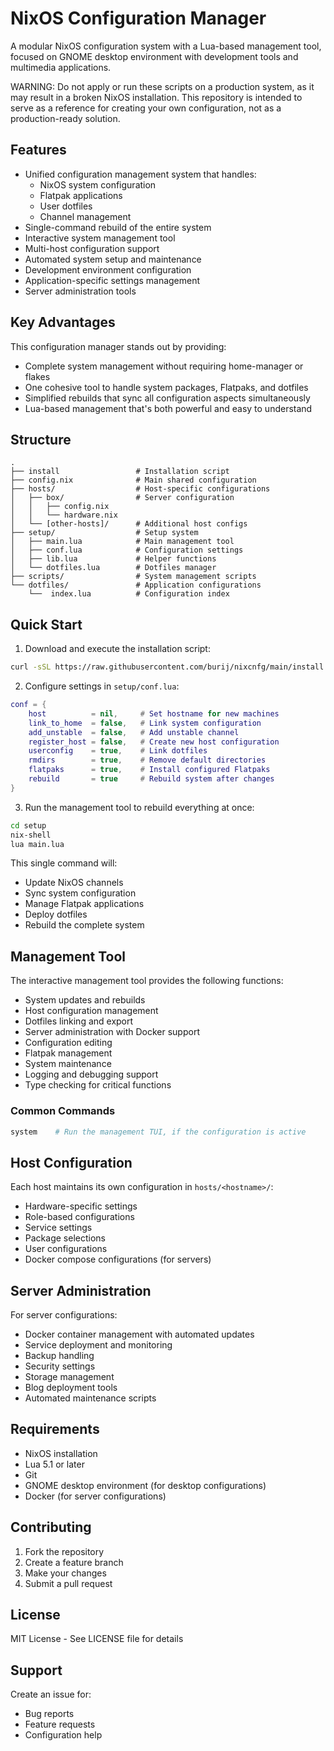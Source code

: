 # NixOS Configuration Manager

A modular NixOS configuration system with a Lua-based management tool, focused on GNOME desktop environment with development tools and multimedia applications.

WARNING: Do not apply or run these scripts on a production system, as it may result in a broken NixOS installation. This repository is intended to serve as a reference for creating your own configuration, not as a production-ready solution.

## Features

- Unified configuration management system that handles:
  - NixOS system configuration
  - Flatpak applications
  - User dotfiles
  - Channel management
- Single-command rebuild of the entire system
- Interactive system management tool
- Multi-host configuration support
- Automated system setup and maintenance
- Development environment configuration
- Application-specific settings management
- Server administration tools

## Key Advantages

This configuration manager stands out by providing:
- Complete system management without requiring home-manager or flakes
- One cohesive tool to handle system packages, Flatpaks, and dotfiles
- Simplified rebuilds that sync all configuration aspects simultaneously
- Lua-based management that's both powerful and easy to understand

## Structure

```
.
├── install                 # Installation script
├── config.nix              # Main shared configuration
├── hosts/                  # Host-specific configurations
│   ├── box/                # Server configuration
│   │   ├── config.nix
│   │   └── hardware.nix
│   └── [other-hosts]/      # Additional host configs
├── setup/                  # Setup system
│   ├── main.lua            # Main management tool
│   ├── conf.lua            # Configuration settings
│   ├── lib.lua             # Helper functions
│   └── dotfiles.lua        # Dotfiles manager
├── scripts/                # System management scripts
└── dotfiles/               # Application configurations
    └──  index.lua          # Configuration index
```

## Quick Start

1. Download and execute the installation script:
```bash
curl -sSL https://raw.githubusercontent.com/burij/nixcnfg/main/install | bash
```

2. Configure settings in `setup/conf.lua`:
```lua
conf = {
    host          = nil,     # Set hostname for new machines
    link_to_home  = false,   # Link system configuration
    add_unstable  = false,   # Add unstable channel
    register_host = false,   # Create new host configuration
    userconfig    = true,    # Link dotfiles
    rmdirs        = true,    # Remove default directories
    flatpaks      = true,    # Install configured Flatpaks
    rebuild       = true     # Rebuild system after changes
}
```

3. Run the management tool to rebuild everything at once:
```bash
cd setup
nix-shell
lua main.lua
```

This single command will:
- Update NixOS channels
- Sync system configuration
- Manage Flatpak applications
- Deploy dotfiles
- Rebuild the complete system

## Management Tool

The interactive management tool provides the following functions:

- System updates and rebuilds
- Host configuration management
- Dotfiles linking and export
- Server administration with Docker support
- Configuration editing
- Flatpak management
- System maintenance
- Logging and debugging support
- Type checking for critical functions

### Common Commands

```bash
system    # Run the management TUI, if the configuration is active
```

## Host Configuration

Each host maintains its own configuration in `hosts/<hostname>/`:

- Hardware-specific settings
- Role-based configurations
- Service settings
- Package selections
- User configurations
- Docker compose configurations (for servers)

## Server Administration

For server configurations:

- Docker container management with automated updates
- Service deployment and monitoring
- Backup handling
- Security settings
- Storage management
- Blog deployment tools
- Automated maintenance scripts

## Requirements

- NixOS installation
- Lua 5.1 or later
- Git
- GNOME desktop environment (for desktop configurations)
- Docker (for server configurations)

## Contributing

1. Fork the repository
2. Create a feature branch
3. Make your changes
4. Submit a pull request

## License

MIT License - See LICENSE file for details

## Support

Create an issue for:
- Bug reports
- Feature requests
- Configuration help